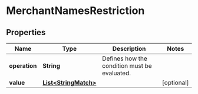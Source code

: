 

# MerchantNamesRestriction


## Properties

| Name | Type | Description | Notes |
|------------ | ------------- | ------------- | -------------|
|**operation** | **String** | Defines how the condition must be evaluated. |  |
|**value** | [**List&lt;StringMatch&gt;**](StringMatch.md) |  |  [optional] |



